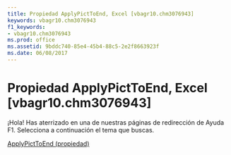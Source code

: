 ```yaml
---
title: Propiedad ApplyPictToEnd, Excel [vbagr10.chm3076943]
keywords: vbagr10.chm3076943
f1_keywords:
- vbagr10.chm3076943
ms.prod: office
ms.assetid: 9bddc740-85e4-45b4-88c5-2e2f8663923f
ms.date: 06/08/2017
---
```





# Propiedad ApplyPictToEnd, Excel [vbagr10.chm3076943]

¡Hola! Has aterrizado en una de nuestras páginas de redirección de Ayuda F1. Selecciona a continuación el tema que buscas.


 [ApplyPictToEnd (propiedad)](http://msdn.microsoft.com/library/applypicttoend-property%28Office.15%29.aspx)


